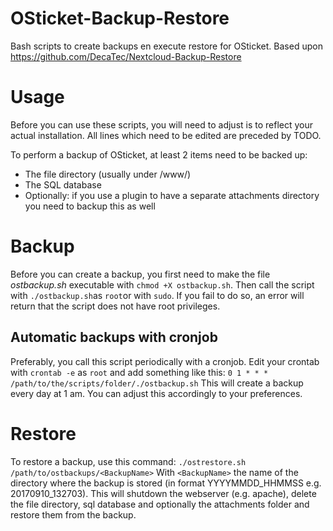 # OSticket-Backup-Restore
Bash scripts to create backups en execute restore for OSticket.
Based upon https://github.com/DecaTec/Nextcloud-Backup-Restore

# Usage
Before you can use these scripts, you will need to adjust is to reflect your actual installation. 
All lines which need to be edited are preceded by TODO.

To perform a backup of OSticket, at least 2 items need to be backed up:
- The file directory (usually under /www/)
- The SQL database
- Optionally: if you use a plugin to have a separate attachments directory you need to backup this as well

# Backup
Before you can create a backup, you first need to make the file *ostbackup.sh* executable with `chmod +X ostbackup.sh`. 
Then call the script with `./ostbackup.sh`as `root`or with `sudo`. If you fail to do so, an error will return that the script does not have root privileges. 
  
 ## Automatic backups with cronjob
 Preferably, you call this script periodically with a cronjob. Edit your crontab with `crontab -e` as `root` and add something like this:
 `0 1 * * * /path/to/the/scripts/folder/./ostbackup.sh`
 This will create a backup every day at 1 am. You can adjust this accordingly to your preferences.
 
 # Restore
 To restore a backup, use this command:
 `./ostrestore.sh /path/to/ostbackups/<BackupName>`
 With `<BackupName>` the name of the directory where the backup is stored (in format YYYYMMDD_HHMMSS e.g. 20170910_132703). This will shutdown the webserver (e.g. apache), delete the file directory, sql database and optionally the attachments folder and restore them from the backup. 
